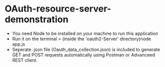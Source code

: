 # OAuth-resource-server-demonstration  
- You need Node to be installed on your machine to run this application  
- Run it on the terminal > (inside the 'oauth2-Server' directory)node app.js  
- Seperate .json file (Oauth_data_collection.json) is included to generate GET and POST requests automatically using Postman or Advanceed REST client.
